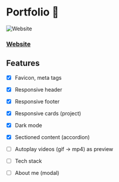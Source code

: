 # Portfolio 📁 

<img alt="Website" src="https://img.shields.io/website?down_message=Down&label=Website&up_message=Up&url=https://blacksmithop.github.io/Portfolio/">

### [Website](https://blacksmithop.github.io/Portfolio/#)
## Features 
- [x] Favicon, meta tags
- [x] Responsive header
- [x] Responsive footer
- [x] Responsive cards (project)
- [x] Dark mode
- [x] Sectioned content (accordion)
- [ ] Autoplay videos (gif -> mp4) as preview
- [ ] Tech stack 

- [ ] About me (modal)
